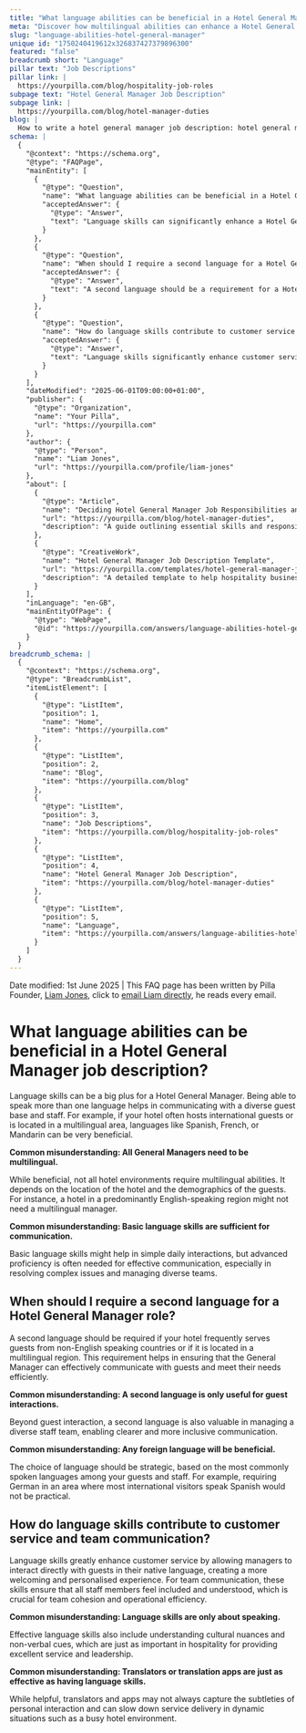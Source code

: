```yaml
---
title: "What language abilities can be beneficial in a Hotel General Manager job description?"
meta: "Discover how multilingual abilities can enhance a Hotel General Manager's role, improving guest relations and staff management."
slug: "language-abilities-hotel-general-manager"
unique id: "1750240419612x326837427379896300"
featured: "false"
breadcrumb short: "Language"
pillar text: "Job Descriptions"
pillar link: |
  https://yourpilla.com/blog/hospitality-job-roles
subpage text: "Hotel General Manager Job Description"
subpage link: |
  https://yourpilla.com/blog/hotel-manager-duties
blog: |
  How to write a hotel general manager job description: hotel general manager job description template included.
schema: |
  {
    "@context": "https://schema.org",
    "@type": "FAQPage",
    "mainEntity": [
      {
        "@type": "Question",
        "name": "What language abilities can be beneficial in a Hotel General Manager job description?",
        "acceptedAnswer": {
          "@type": "Answer",
          "text": "Language skills can significantly enhance a Hotel General Manager's ability to communicate effectively with a diverse guest base and staff. Speaking multiple languages, such as Spanish, French, or Mandarin, is particularly beneficial in hotels that frequently host international guests or are located in multilingual areas. However, the requirement for multilingual abilities depends on the hotel's location and the demographics of its guests. Advanced language proficiency is often needed not just for daily interactions but for effectively resolving complex issues and managing diverse teams."
        }
      },
      {
        "@type": "Question",
        "name": "When should I require a second language for a Hotel General Manager role?",
        "acceptedAnswer": {
          "@type": "Answer",
          "text": "A second language should be a requirement for a Hotel General Manager if your hotel often serves guests from non-English speaking countries or is located in a multilingual region. This ensures that the General Manager can communicate effectively with guests and meet their needs efficiently. The choice of second language should align with the common languages spoken by guests and staff, thus supporting effective guest interactions and diverse staff management."
        }
      },
      {
        "@type": "Question",
        "name": "How do language skills contribute to customer service and team communication?",
        "acceptedAnswer": {
          "@type": "Answer",
          "text": "Language skills significantly enhance customer service by enabling managers to directly interact with guests in their native languages, fostering a personalised and welcoming experience. In team communication, these skills promote inclusion and understanding among all staff members, essential for team cohesion and operational efficiency. Effective language skills extend beyond speaking, incorporating understanding of cultural nuances and non-verbal cues critical in hospitality for exceptional service and leadership."
        }
      }
    ],
    "dateModified": "2025-06-01T09:00:00+01:00",
    "publisher": {
      "@type": "Organization",
      "name": "Your Pilla",
      "url": "https://yourpilla.com"
    },
    "author": {
      "@type": "Person",
      "name": "Liam Jones",
      "url": "https://yourpilla.com/profile/liam-jones"
    },
    "about": [
      {
        "@type": "Article",
        "name": "Deciding Hotel General Manager Job Responsibilities and Skills",
        "url": "https://yourpilla.com/blog/hotel-manager-duties",
        "description": "A guide outlining essential skills and responsibilities needed from a Hotel General Manager to ensure effective operation and guest satisfaction."
      },
      {
        "@type": "CreativeWork",
        "name": "Hotel General Manager Job Description Template",
        "url": "https://yourpilla.com/templates/hotel-general-manager-job-description",
        "description": "A detailed template to help hospitality businesses define and record the necessary qualifications and duties for a Hotel General Manager position."
      }
    ],
    "inLanguage": "en-GB",
    "mainEntityOfPage": {
      "@type": "WebPage",
      "@id": "https://yourpilla.com/answers/language-abilities-hotel-general-manager"
    }
  }
breadcrumb_schema: |
  {
    "@context": "https://schema.org",
    "@type": "BreadcrumbList",
    "itemListElement": [
      {
        "@type": "ListItem",
        "position": 1,
        "name": "Home",
        "item": "https://yourpilla.com"
      },
      {
        "@type": "ListItem",
        "position": 2,
        "name": "Blog",
        "item": "https://yourpilla.com/blog"
      },
      {
        "@type": "ListItem",
        "position": 3,
        "name": "Job Descriptions",
        "item": "https://yourpilla.com/blog/hospitality-job-roles"
      },
      {
        "@type": "ListItem",
        "position": 4,
        "name": "Hotel General Manager Job Description",
        "item": "https://yourpilla.com/blog/hotel-manager-duties"
      },
      {
        "@type": "ListItem",
        "position": 5,
        "name": "Language",
        "item": "https://yourpilla.com/answers/language-abilities-hotel-general-manager"
      }
    ]
  }
---
```


Date modified: 1st June 2025 | This FAQ page has been written by Pilla Founder, [Liam Jones](https://yourpilla.com/profile/liam-jones), click to [email Liam directly](https://mailto:liam@yourpilla.com), he reads every email.

# What language abilities can be beneficial in a Hotel General Manager job description?

Language skills can be a big plus for a Hotel General Manager. Being able to speak more than one language helps in communicating with a diverse guest base and staff. For example, if your hotel often hosts international guests or is located in a multilingual area, languages like Spanish, French, or Mandarin can be very beneficial.

**Common misunderstanding: All General Managers need to be multilingual.**

While beneficial, not all hotel environments require multilingual abilities. It depends on the location of the hotel and the demographics of the guests. For instance, a hotel in a predominantly English-speaking region might not need a multilingual manager.

**Common misunderstanding: Basic language skills are sufficient for communication.**

Basic language skills might help in simple daily interactions, but advanced proficiency is often needed for effective communication, especially in resolving complex issues and managing diverse teams.

## When should I require a second language for a Hotel General Manager role?

A second language should be required if your hotel frequently serves guests from non-English speaking countries or if it is located in a multilingual region. This requirement helps in ensuring that the General Manager can effectively communicate with guests and meet their needs efficiently.

**Common misunderstanding: A second language is only useful for guest interactions.**

Beyond guest interaction, a second language is also valuable in managing a diverse staff team, enabling clearer and more inclusive communication.

**Common misunderstanding: Any foreign language will be beneficial.**

The choice of language should be strategic, based on the most commonly spoken languages among your guests and staff. For example, requiring German in an area where most international visitors speak Spanish would not be practical.

## How do language skills contribute to customer service and team communication?

Language skills greatly enhance customer service by allowing managers to interact directly with guests in their native language, creating a more welcoming and personalised experience. For team communication, these skills ensure that all staff members feel included and understood, which is crucial for team cohesion and operational efficiency.

**Common misunderstanding: Language skills are only about speaking.**

Effective language skills also include understanding cultural nuances and non-verbal cues, which are just as important in hospitality for providing excellent service and leadership.

**Common misunderstanding: Translators or translation apps are just as effective as having language skills.**

While helpful, translators and apps may not always capture the subtleties of personal interaction and can slow down service delivery in dynamic situations such as a busy hotel environment.